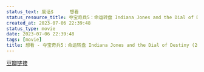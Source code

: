 ```yaml
---
status_text: 废话$      想看
status_resource_title: 夺宝奇兵5：命运转盘 Indiana Jones and the Dial of Destiny‎ (2023)
created_at: 2023-07-06 22:39:48
status_type: movie
date: 2023-07-06 22:39:48
tags: [movie]
title: 想看 - 夺宝奇兵5：命运转盘 Indiana Jones and the Dial of Destiny‎ (2023)
---
```

[豆瓣链接](https://movie.douban.com/subject/3819860/)
